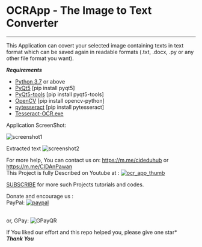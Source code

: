 # OCRApp - The Image to Text Converter
----------------------------------------------------------------------
This Application can covert your selected image containing texts in text format which can be saved again in readable formats (.txt, .docx, .py or any other file format you want).

***Requirements***
<ul>
  <li> <a href="https://www.python.org">Python 3.7</a> or above</li>
  <li> <a href="https://pypi.org/project/PyQt5/">PyQt5</a> [pip install pyqt5]</li>
  <li> <a href="https://pypi.org/project/pyqt5-tools/">PyQt5-tools</a> [pip install pyqt5-tools]</li>
  <li> <a href='https://pypi.org/project/opencv-python/'>OpenCV</a> [pip install opencv-python]</li>
  <li> <a href='https://pypi.org/project/pytesseract/'>pytesseract</a> [pip install pytesseract]</li>
  <li> 
   <a href="https://digi.bib.uni-mannheim.de/tesseract/tesseract-ocr-w64-setup-v5.0.1.20220118.exe">Tesseract-OCR.exe</a>
   </li>
   </ul>
Application ScreenShot:

![screenshot1](https://user-images.githubusercontent.com/41276382/156905630-81791129-0e84-4f52-8aee-d155a479cf33.png)

Extracted text
![screenshot2](https://user-images.githubusercontent.com/41276382/156905661-bba65bfc-3de8-416e-8956-f28b02088c3c.png)

For more help, You can contact us on: https://m.me/cideduhub or https://m.me/CIDAnPawan
<br>
This Project is fully Described on Youtube at :
[![ocr_app_thumb](https://user-images.githubusercontent.com/41276382/156908157-3145c4a4-5dc7-4bf5-99ec-33a5e1cb2d7b.png)](https://youtu.be/GRTJhSi8S3U)

[SUBSCRIBE](https://www.youtube.com/c/cidaneducationhub?sub_confirmation=1) for more such Projects tutorials and codes.

Donate and encourage us :<br>
PayPal: [![paypal](https://www.paypalobjects.com/en_US/i/btn/btn_donateCC_LG.gif)](https://www.paypal.me/cideduhub)

<br>or,
GPay: ![GPayQR](https://user-images.githubusercontent.com/41276382/156905990-831e1440-c40e-467f-8e96-2a90e69c15a1.jpg)

If You liked our effort and this repo helped you, please give one star* <br>
***Thank You***
